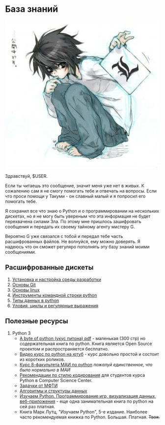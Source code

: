# База знаний

![L](img/L.jpg)

Здравствуй, $USER.

Если ты читаешь это сообщение, значит меня уже нет в живых. К сожалению сам я не смогу помогать тебе и отвечать на вопросы. Если что проси помощи у Такуми - он славный малый и я попросил его помогать тебе. 

Я сохранил все что знаю о Python и о программировании на нескольких дискетах, но я не могу быть увереным что эта информация не будет перехвачена силами Зла. По этому мне пришлось зашифровать сообщения и передать их своему тайному агенту мистеру G.

Вероятно G уже связался с тобой и передал тебе часть расшифрованных файлов. Не волнуйся, ему можно доверять. Я надеюсь что он сможет регуляро пополнять эту базу знаний моими сообщениями.

## Расшифрованные дискеты

1. [Установка и настройка среды разработки](decrypted-messages/01-install-guide.md)
2. [Основы Git](decrypted-messages/02-git-basics.md)
3. [Основы linux](decrypted-messages/03-linux-basics.md)
3. [Инструменты командной строки python](decrypted-messages/04-python-cli-tools.md)
4. [Типы данных в python](decrypted-messages/05-python-types.md)
5. [Уловия, циклы и регулярные выражения](decrypted-messages/06-if-and-for.md)

## Полезные ресурсы

1. Python 3
   - [A byte of python (укус питона) pdf](http://wombat.org.ua/AByteOfPython/AByteofPythonRussian-2.01.pdf) - маленькая (300 стр) но содержательная книга по python. Книга является Open Source проектом и распространяется бесплатно.
   - [Видео курс по python на ютуб](https://www.youtube.com/watch?v=INVi_0pNSg8&list=PLlWXhlUMyooYqypXIju-5czBtppKaWimP) - курс довольно простой и состоит из коротких роликов.
   - [Курс 8-факультета МАИ по python](https://github.com/MelLain/mipt-python) *пожалуй единственное, что было нормально в МАИ*
   - [Рекомендации по стилю кодирования](https://github.com/superbobry/pydonts) для студентов курса Python в Computer Science Center.
   - [Задачки от МФТИ](http://cs.mipt.ru/python)
   - [Алгоритмы и структуры данных](https://mipt.lectoriy.ru/course/PythonAlgorithms#lectures)
   - [Изучаем Python. Программирование игр, визуализация данных, веб-приложения](https://www.ozon.ru/context/detail/id/138132785/) - еще одна занимательная книга по python на сей раз платная.
   - Книга Марк Лутц, "Изучаем Python", 5-е издание. Наиболее часто рекомендуемая книжка по Python. Большая. Платная. ~~Твоя.~~